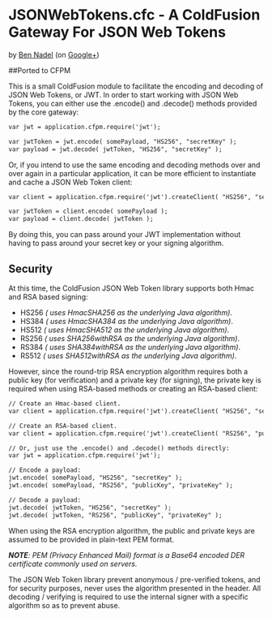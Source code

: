 # JSONWebTokens.cfc - A ColdFusion Gateway For JSON Web Tokens

by [Ben Nadel][1] (on [Google+][2])

##Ported to CFPM

This is a small ColdFusion module to facilitate the encoding and decoding of JSON Web
Tokens, or JWT. In order to start working with JSON Web Tokens, you can either use the
.encode() and .decode() methods provided by the core gateway:

```cfc
var jwt = application.cfpm.require('jwt');

var jwtToken = jwt.encode( somePayload, "HS256", "secretKey" );
var payload = jwt.decode( jwtToken, "HS256", "secretKey" );
```

Or, if you intend to use the same encoding and decoding methods over and over again in
a particular application, it can be more efficient to instantiate and cache a JSON Web
Token client:

```cfc
var client = application.cfpm.require('jwt').createClient( "HS256", "secretKey" );

var jwtToken = client.encode( somePayload );
var payload = client.decode( jwtToken );
```

By doing this, you can pass around your JWT implementation without having to pass around
your secret key or your signing algorithm.

## Security

At this time, the ColdFusion JSON Web Token library supports both Hmac and RSA based
signing:

* HS256 _( uses HmacSHA256 as the underlying Java algorithm)_.
* HS384 _( uses HmacSHA384 as the underlying Java algorithm)_.
* HS512 _( uses HmacSHA512 as the underlying Java algorithm)_.
* RS256 _( uses SHA256withRSA as the underlying Java algorithm)_.
* RS384 _( uses SHA384withRSA as the underlying Java algorithm)_.
* RS512 _( uses SHA512withRSA as the underlying Java algorithm)_.

However, since the round-trip RSA encryption algorithm requires both a public
key (for verification) and a private key (for signing), the private key is required when
using RSA-based methods or creating an RSA-based client:

```cfc
// Create an Hmac-based client.
var client = application.cfpm.require('jwt').createClient( "HS256", "secret" );

// Create an RSA-based client.
var client = application.cfpm.require('jwt').createClient( "RS256", "publicKey", "privateKey" );

// Or, just use the .encode() and .decode() methods directly:
var jwt = application.cfpm.require('jwt');

// Encode a payload:
jwt.encode( somePayload, "HS256", "secretKey" );
jwt.encode( somePayload, "RS256", "publicKey", "privateKey" );

// Decode a payload:
jwt.decode( jwtToken, "HS256", "secretKey" );
jwt.decode( jwtToken, "RS256", "publicKey", "privateKey" );
```

When using the RSA encryption algorithm, the public and private keys are assumed to be
provided in plain-text PEM format.

_**NOTE**: PEM (Privacy Enhanced Mail) format is a Base64 encoded DER certificate commonly
used on servers._

The JSON Web Token library prevent anonymous / pre-verified tokens, and for security
purposes, never uses the algorithm presented in the header. All decoding / verifying is
required to use the internal signer with a specific algorithm so as to prevent abuse.


[1]: http://www.bennadel.com
[2]: https://plus.google.com/108976367067760160494?rel=author
